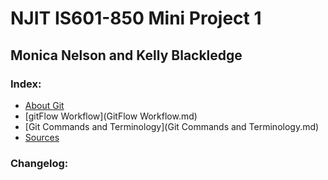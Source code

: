 # NJIT IS601-850 Mini Project 1

## Monica Nelson and Kelly Blackledge

### Index:
* [About Git](About_Git.md) 
* [gitFlow Workflow](GitFlow Workflow.md) 
* [Git Commands and Terminology](Git Commands and Terminology.md) 
* [Sources](Sources.md) 

### Changelog:


